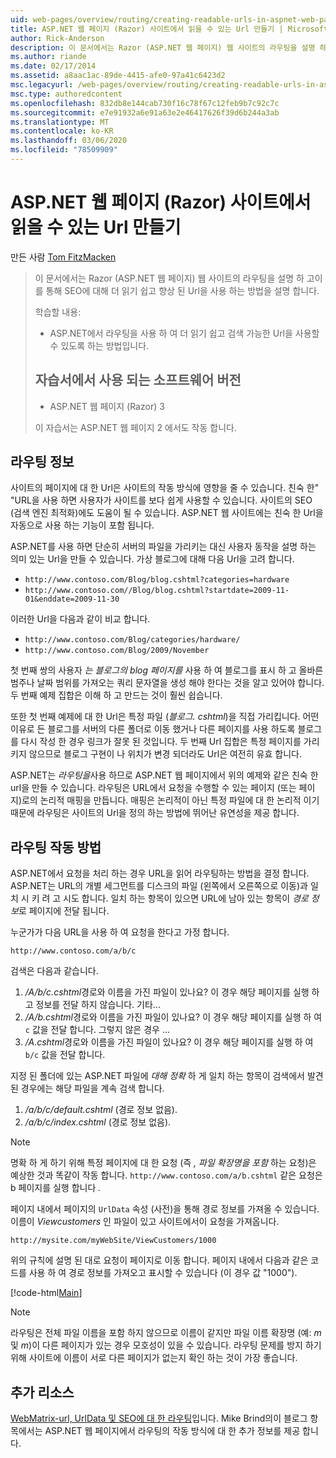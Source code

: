 ```yaml
---
uid: web-pages/overview/routing/creating-readable-urls-in-aspnet-web-pages-sites
title: ASP.NET 웹 페이지 (Razor) 사이트에서 읽을 수 있는 Url 만들기 | Microsoft Docs
author: Rick-Anderson
description: 이 문서에서는 Razor (ASP.NET 웹 페이지) 웹 사이트의 라우팅을 설명 하 고이를 통해 SEO에 대해 더 읽기 쉽고 향상 된 Url을 사용 하는 방법을 설명 합니다. 수행할 작업 ...
ms.author: riande
ms.date: 02/17/2014
ms.assetid: a8aac1ac-89de-4415-afe0-97a41c6423d2
msc.legacyurl: /web-pages/overview/routing/creating-readable-urls-in-aspnet-web-pages-sites
msc.type: authoredcontent
ms.openlocfilehash: 832db8e144cab730f16c78f67c12feb9b7c92c7c
ms.sourcegitcommit: e7e91932a6e91a63e2e46417626f39d6b244a3ab
ms.translationtype: MT
ms.contentlocale: ko-KR
ms.lasthandoff: 03/06/2020
ms.locfileid: "78509909"
---
```

# <a name="creating-readable-urls-in-aspnet-web-pages-razor-sites"></a>ASP.NET 웹 페이지 (Razor) 사이트에서 읽을 수 있는 Url 만들기

만든 사람 [Tom FitzMacken](https://github.com/tfitzmac)

> 이 문서에서는 Razor (ASP.NET 웹 페이지) 웹 사이트의 라우팅을 설명 하 고이를 통해 SEO에 대해 더 읽기 쉽고 향상 된 Url을 사용 하는 방법을 설명 합니다.
> 
> 학습할 내용:
> 
> - ASP.NET에서 라우팅을 사용 하 여 더 읽기 쉽고 검색 가능한 Url을 사용할 수 있도록 하는 방법입니다.
>   
> 
> ## <a name="software-versions-used-in-the-tutorial"></a>자습서에서 사용 되는 소프트웨어 버전
> 
> 
> - ASP.NET 웹 페이지 (Razor) 3
>   
> 
> 이 자습서는 ASP.NET 웹 페이지 2 에서도 작동 합니다.

## <a name="about-routing"></a>라우팅 정보

사이트의 페이지에 대 한 Url은 사이트의 작동 방식에 영향을 줄 수 있습니다. 친숙 한&quot; &quot;URL을 사용 하면 사용자가 사이트를 보다 쉽게 사용할 수 있습니다. 사이트의 SEO (검색 엔진 최적화)에도 도움이 될 수 있습니다. ASP.NET 웹 사이트에는 친숙 한 Url을 자동으로 사용 하는 기능이 포함 됩니다.

ASP.NET를 사용 하면 단순히 서버의 파일을 가리키는 대신 사용자 동작을 설명 하는 의미 있는 Url을 만들 수 있습니다. 가상 블로그에 대해 다음 Url을 고려 합니다.

- `http://www.contoso.com/Blog/blog.cshtml?categories=hardware`
- `http://www.contoso.com//Blog/blog.cshtml?startdate=2009-11-01&enddate=2009-11-30`

이러한 Url을 다음과 같이 비교 합니다.

- `http://www.contoso.com/Blog/categories/hardware/`
- `http://www.contoso.com/Blog/2009/November`

첫 번째 쌍의 사용자 *는 블로그의 blog 페이지를* 사용 하 여 블로그를 표시 하 고 올바른 범주나 날짜 범위를 가져오는 쿼리 문자열을 생성 해야 한다는 것을 알고 있어야 합니다. 두 번째 예제 집합은 이해 하 고 만드는 것이 훨씬 쉽습니다.

또한 첫 번째 예제에 대 한 Url은 특정 파일 (*블로그. cshtml*)을 직접 가리킵니다. 어떤 이유로 든 블로그를 서버의 다른 폴더로 이동 했거나 다른 페이지를 사용 하도록 블로그를 다시 작성 한 경우 링크가 잘못 된 것입니다. 두 번째 Url 집합은 특정 페이지를 가리키지 않으므로 블로그 구현이 나 위치가 변경 되더라도 Url은 여전히 유효 합니다.

ASP.NET는 *라우팅을*사용 하므로 ASP.NET 웹 페이지에서 위의 예제와 같은 친숙 한 url을 만들 수 있습니다. 라우팅은 URL에서 요청을 수행할 수 있는 페이지 (또는 페이지)로의 논리적 매핑을 만듭니다. 매핑은 논리적이 아닌 특정 파일에 대 한 논리적 이기 때문에 라우팅은 사이트의 Url을 정의 하는 방법에 뛰어난 유연성을 제공 합니다.

## <a name="how-routing-works"></a>라우팅 작동 방법

ASP.NET에서 요청을 처리 하는 경우 URL을 읽어 라우팅하는 방법을 결정 합니다. ASP.NET는 URL의 개별 세그먼트를 디스크의 파일 (왼쪽에서 오른쪽으로 이동)과 일치 시 키 려 고 시도 합니다. 일치 하는 항목이 있으면 URL에 남아 있는 항목이 *경로 정보*로 페이지에 전달 됩니다.

누군가가 다음 URL을 사용 하 여 요청을 한다고 가정 합니다.

`http://www.contoso.com/a/b/c`

검색은 다음과 같습니다.

1. */A/b/c.cshtml*경로와 이름을 가진 파일이 있나요? 이 경우 해당 페이지를 실행 하 고 정보를 전달 하지 않습니다. 기타...
2. */A/b.cshtml*경로와 이름을 가진 파일이 있나요? 이 경우 해당 페이지를 실행 하 여 `c` 값을 전달 합니다. 그렇지 않은 경우 ...
3. */A.cshtml*경로와 이름을 가진 파일이 있나요? 이 경우 해당 페이지를 실행 하 여 `b/c` 값을 전달 합니다.

지정 된 폴더에 있는 ASP.NET 파일에 *대해 정확* 하 게 일치 하는 항목이 검색에서 발견 된 경우에는 해당 파일을 계속 검색 합니다.

1. */a/b/c/default.cshtml* (경로 정보 없음).
2. */a/b/c/index.cshtml* (경로 정보 없음).

> [!NOTE]
> 명확 하 게 하기 위해 특정 페이지에 대 한 요청 (즉 *, 파일 확장명을 포함* 하는 요청)은 예상한 것과 똑같이 작동 합니다. `http://www.contoso.com/a/b.cshtml` 같은 요청은 b 페이지를 실행 합니다 *.*

페이지 내에서 페이지의 `UrlData` 속성 (사전)을 통해 경로 정보를 가져올 수 있습니다. 이름이 *Viewcustomers* 인 파일이 있고 사이트에서이 요청을 가져옵니다.

`http://mysite.com/myWebSite/ViewCustomers/1000`

위의 규칙에 설명 된 대로 요청이 페이지로 이동 합니다. 페이지 내에서 다음과 같은 코드를 사용 하 여 경로 정보를 가져오고 표시할 수 있습니다 (이 경우 값 &quot;1000&quot;).

[!code-html[Main](creating-readable-urls-in-aspnet-web-pages-sites/samples/sample1.html)]

> [!NOTE]
> 라우팅은 전체 파일 이름을 포함 하지 않으므로 이름이 같지만 파일 이름 확장명 (예: *m* 및 *m*)이 다른 페이지가 있는 경우 모호성이 있을 수 있습니다. 라우팅 문제를 방지 하기 위해 사이트에 이름이 서로 다른 페이지가 없는지 확인 하는 것이 가장 좋습니다.

<a id="Additional_Resources"></a>
## <a name="additional-resources"></a>추가 리소스

[WebMatrix-url, UrlData 및 SEO에 대 한 라우팅](http://www.mikesdotnetting.com/Article/165/WebMatrix-URLs-UrlData-and-Routing-for-SEO)입니다. Mike Brind의이 블로그 항목에서는 ASP.NET 웹 페이지에서 라우팅의 작동 방식에 대 한 추가 정보를 제공 합니다.
